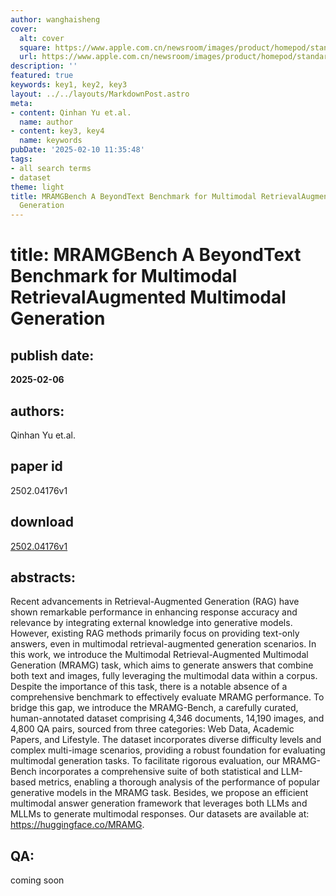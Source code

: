 ```yaml
---
author: wanghaisheng
cover:
  alt: cover
  square: https://www.apple.com.cn/newsroom/images/product/homepod/standard/Apple-HomePod-hero-230118_big.jpg.large_2x.jpg
  url: https://www.apple.com.cn/newsroom/images/product/homepod/standard/Apple-HomePod-hero-230118_big.jpg.large_2x.jpg
description: ''
featured: true
keywords: key1, key2, key3
layout: ../../layouts/MarkdownPost.astro
meta:
- content: Qinhan Yu et.al.
  name: author
- content: key3, key4
  name: keywords
pubDate: '2025-02-10 11:35:48'
tags:
- all search terms
- dataset
theme: light
title: MRAMGBench A BeyondText Benchmark for Multimodal RetrievalAugmented Multimodal
  Generation
---
```


# title: MRAMGBench A BeyondText Benchmark for Multimodal RetrievalAugmented Multimodal Generation 
## publish date: 
**2025-02-06** 
## authors: 
  Qinhan Yu et.al. 
## paper id
2502.04176v1
## download
[2502.04176v1](http://arxiv.org/abs/2502.04176v1)
## abstracts:
Recent advancements in Retrieval-Augmented Generation (RAG) have shown remarkable performance in enhancing response accuracy and relevance by integrating external knowledge into generative models. However, existing RAG methods primarily focus on providing text-only answers, even in multimodal retrieval-augmented generation scenarios. In this work, we introduce the Multimodal Retrieval-Augmented Multimodal Generation (MRAMG) task, which aims to generate answers that combine both text and images, fully leveraging the multimodal data within a corpus. Despite the importance of this task, there is a notable absence of a comprehensive benchmark to effectively evaluate MRAMG performance. To bridge this gap, we introduce the MRAMG-Bench, a carefully curated, human-annotated dataset comprising 4,346 documents, 14,190 images, and 4,800 QA pairs, sourced from three categories: Web Data, Academic Papers, and Lifestyle. The dataset incorporates diverse difficulty levels and complex multi-image scenarios, providing a robust foundation for evaluating multimodal generation tasks. To facilitate rigorous evaluation, our MRAMG-Bench incorporates a comprehensive suite of both statistical and LLM-based metrics, enabling a thorough analysis of the performance of popular generative models in the MRAMG task. Besides, we propose an efficient multimodal answer generation framework that leverages both LLMs and MLLMs to generate multimodal responses. Our datasets are available at: https://huggingface.co/MRAMG.
## QA:
coming soon
